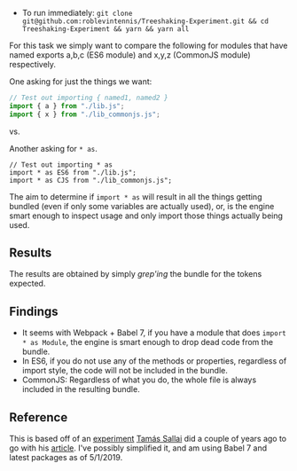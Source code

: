 * To run immediately:
`git clone git@github.com:roblevintennis/Treeshaking-Experiment.git && cd Treeshaking-Experiment && yarn && yarn all`

For this task we simply want to compare the following for modules that have named
exports a,b,c (ES6 module) and x,y,z (CommonJS module) respectively.

One asking for just the things we want:

```javascript
// Test out importing { named1, named2 }
import { a } from "./lib.js";
import { x } from "./lib_commonjs.js";
```

vs.

Another asking for `* as`.

```
// Test out importing * as
import * as ES6 from "./lib.js";
import * as CJS from "./lib_commonjs.js";
```

The aim to determine if `import * as` will result in all the things getting bundled
(even if only some variables are actually used), or, is the engine smart enough to
inspect usage and only import those things actually being used.

## Results

The results are obtained by simply _grep'ing_ the bundle for the tokens expected.

## Findings

* It seems with Webpack + Babel 7, if you have a module that does `import * as Module`,
the engine is smart enough to drop dead code from the bundle.
* In ES6, if you do not use any of the methods or properties, regardless of import style, the code
will not be included in the bundle.
* CommonJS: Regardless of what you do, the whole file is always included in the resulting
bundle.

## Reference

This is based off of an [experiment](https://github.com/sashee/treeshaking-test)
[Tamás Sallai](https://github.com/sashee) did a couple of years ago to go with his
[article](https://advancedweb.hu/2017/02/07/treeshaking/). I've possibly simplified
it, and am using Babel 7 and latest packages as of 5/1/2019.
